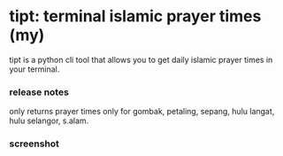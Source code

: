 # tipt: terminal islamic prayer times (my)

tipt is a python cli tool that allows you to get daily islamic prayer times in your terminal.

### release notes

only returns prayer times only for gombak, petaling, sepang, hulu langat, hulu selangor, s.alam.

### screenshot

